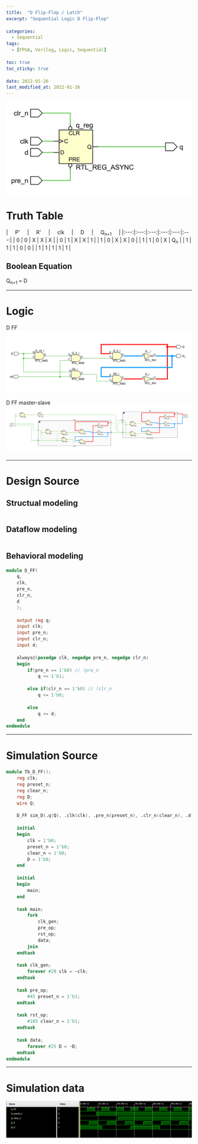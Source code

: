 ```yaml
---
title:  "D Flip-Flop / Latch"
excerpt: "Sequential Logic D Flip-Flop"

categories:
  - Sequential
tags:
  - [FPGA, Verilog, Logic, Sequential]

toc: true
toc_sticky: true
 
date: 2022-01-26
last_modified_at: 2022-01-26
---
```


![DFF1](/images/2022-01-26-D_FLIPFLOP/logic3.png)

# Truth Table

| &nbsp; &nbsp; P' &nbsp; &nbsp; | &nbsp; &nbsp; R' &nbsp; &nbsp; | &nbsp; &nbsp; clk &nbsp; &nbsp; | &nbsp; &nbsp; D &nbsp; &nbsp; | &nbsp; &nbsp; Q<sub>n+1</sub> &nbsp; &nbsp; |
|:---:|:---:|:---:|:---:|:---:|:---:|
|  0  |  0  |  X  |  X  |  X  |
|  0  |  1  |  X  |  X  |  1  |
|  1  |  0  |  X  |  X  |  0  |
|  1  |  1  |  0  |  X  |  Q<sub>n</sub>  |
|  1  |  1  |  1  |  0  |  0  |
|  1  |  1  |  1  |  1  |  1  |

## Boolean Equation

Q<sub>n+1</sub> = D

---

# Logic
D FF
![DFF1](/images/2022-01-26-D_FLIPFLOP/logic.png)

D FF master-slave
![DFF2](/images/2022-01-26-D_FLIPFLOP/logic2.png)

---

# Design Source

## Structual modeling

```verilog

```

## Dataflow modeling

```verilog

```

## Behavioral modeling

```verilog
module D_FF(
	q,
	clk,
	pre_n,
	clr_n,
	d
	);
	
	output reg q;
	input clk;
	input pre_n;
	input clr_n;
	input d;

	always@(posedge clk, negedge pre_n, negedge clr_n)
	begin
		if(pre_n == 1'b0) // !pre_n
			q <= 1'b1;

		else if(clr_n == 1'b0) // !clr_n
			q <= 1'b0;

		else
			q <= d;
	end
endmodule
```
---

# Simulation Source

```verilog
module Tb_D_FF();
    reg clk;
    reg preset_n;
    reg clear_n;
    reg D;
    wire Q;
    
    D_FF sim_D(.q(Q), .clk(clk), .pre_n(preset_n), .clr_n(clear_n), .d(D));
    
    initial
    begin
        clk = 1'b0;
        preset_n = 1'b0;
        clear_n = 1'b0;
        D = 1'b0;
    end
    
    initial
    begin
        main;
    end
    
    task main;
        fork
            clk_gen;
            pre_op;
            rst_op;
            data;
        join
    endtask
    
    task clk_gen;
        forever #20 clk = ~clk;
    endtask
    
    task pre_op;
        #45 preset_n = 1'b1;
    endtask
    
    task rst_op;
        #105 clear_n = 1'b1;
    endtask
    
    task data;
        forever #25 D = ~D;
    endtask
endmodule
```
---

# Simulation data

![Tb_DFF](/images/2022-01-26-D_FLIPFLOP/tb.png)
